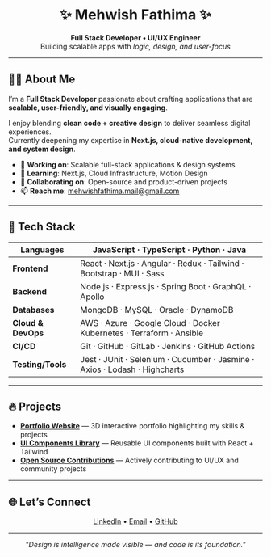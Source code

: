 <h1 align="center">✨ Mehwish Fathima ✨</h1>
<p align="center">
  <b>Full Stack Developer • UI/UX Engineer</b><br/>
  Building scalable apps with <i>logic, design, and user-focus</i>
</p>

---

## 👩‍💻 About Me  

I’m a **Full Stack Developer** passionate about crafting applications that are  
**scalable, user-friendly, and visually engaging**.  

I enjoy blending **clean code + creative design** to deliver seamless digital experiences.  
Currently deepening my expertise in **Next.js, cloud-native development, and system design**.  

- 🔭 **Working on**: Scalable full-stack applications & design systems  
- 🌱 **Learning**: Next.js, Cloud Infrastructure, Motion Design  
- 🤝 **Collaborating on**: Open-source and product-driven projects  
- 📫 **Reach me**: [mehwishfathima.mail@gmail.com](mailto:mehwishfathima.mail@gmail.com)  

---

## 🚀 Tech Stack  

| **Languages**     | JavaScript · TypeScript · Python · Java |
|-------------------|-----------------------------------------|
| **Frontend**      | React · Next.js · Angular · Redux · Tailwind · Bootstrap · MUI · Sass |
| **Backend**       | Node.js · Express.js · Spring Boot · GraphQL · Apollo |
| **Databases**     | MongoDB · MySQL · Oracle · DynamoDB |
| **Cloud & DevOps**| AWS · Azure · Google Cloud · Docker · Kubernetes · Terraform · Ansible |
| **CI/CD**         | Git · GitHub · GitLab · Jenkins · GitHub Actions |
| **Testing/Tools** | Jest · JUnit · Selenium · Cucumber · Jasmine · Axios · Lodash · Highcharts |

---

## 🔥 Projects  

- **[Portfolio Website](https://mehwish-11.github.io/3D-Animation/)** — 3D interactive portfolio highlighting my skills & projects  
- **[UI Components Library](https://gaming-project-iota.vercel.app/)** — Reusable UI components built with React + Tailwind  
- **[Open Source Contributions](https://mehwish-11.github.io/Anime-portfolio-ui/)** — Actively contributing to UI/UX and community projects  

---

## 🌐 Let’s Connect  

<p align="center">
  <a href="https://linkedin.com/in/mehwishfathima11">LinkedIn</a> •
  <a href="mailto:mehwishfathima.mail@gmail.com">Email</a> •
  <a href="https://github.com/mehwish-11">GitHub</a>
</p>

---

<p align="center"><i>"Design is intelligence made visible — and code is its foundation."</i></p>